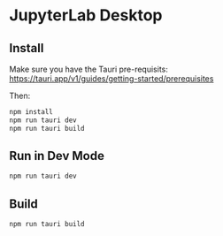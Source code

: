 # JupyterLab Desktop

## Install
Make sure you have the Tauri pre-requisits:
https://tauri.app/v1/guides/getting-started/prerequisites

Then:
```bash
npm install
npm run tauri dev
npm run tauri build
```

## Run in Dev Mode
```bash
npm run tauri dev
```

## Build
```bash
npm run tauri build
```